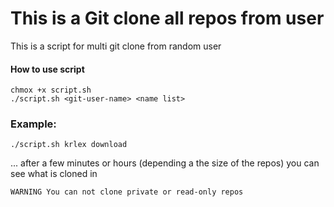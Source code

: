 # This is a Git clone all repos from user

This is a script for multi git clone from random user

#### How to use script
```
chmox +x script.sh
./script.sh <git-user-name> <name list>
```
### Example:

```
./script.sh krlex download
```

... after a few minutes or hours (depending a the size of the repos) you can see what is cloned in <name list>

```
WARNING You can not clone private or read-only repos 
```
